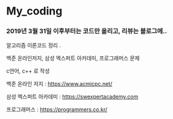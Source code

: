 # My_coding

### 2019년 3월 31일 이후부터는 코드만 올리고, 리뷰는 블로그에..

알고리즘 이론코드 정리 .

백준 온라인저지, 삼성 엑스퍼트 아카데미, 프로그래머스 문제

c언어, c++ 로 작성



백준 온라인 저지 : https://www.acmicpc.net/

삼성 엑스퍼트 아카데미 : https://swexpertacademy.com

프로그래머스 : https://programmers.co.kr/
